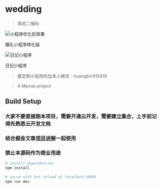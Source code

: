 # wedding

> 体验二维码

![小程序优化后效果](https://images.gitee.com/uploads/images/2019/1106/161213_885f9c67_1937666.png "pic_010.png")

婚礼小程序转化版

![日记小程序](https://images.gitee.com/uploads/images/2019/1106/161339_19293632_1937666.jpeg "1570776962(1).jpg")

日记小程序

> 要定制小程序的加本人微信：huangbin910419

> A Mpvue project

## Build Setup

### 大家不要直接跑本项目，需要开通云开发，需要建立集合，上手前记得先熟悉云开发文档
### 结合掘金文章[项目讲解](https://juejin.im/post/5c341e1d6fb9a049f66c4876#heading-5)一起使用
### 禁止本源码作为商业用途

``` bash
# install dependencies
npm install

# serve with hot reload at localhost:8080
npm run dev
```
